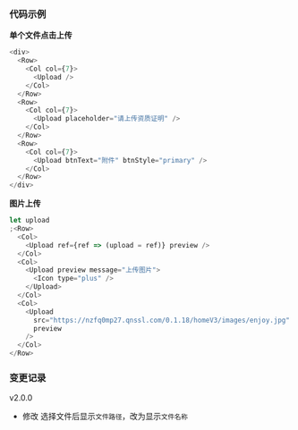### 代码示例

**单个文件点击上传**

```js
<div>
  <Row>
    <Col col={7}>
      <Upload />
    </Col>
  </Row>
  <Row>
    <Col col={7}>
      <Upload placeholder="请上传资质证明" />
    </Col>
  </Row>
  <Row>
    <Col col={7}>
      <Upload btnText="附件" btnStyle="primary" />
    </Col>
  </Row>
</div>
```

**图片上传**

```js
let upload
;<Row>
  <Col>
    <Upload ref={ref => (upload = ref)} preview />
  </Col>
  <Col>
    <Upload preview message="上传图片">
      <Icon type="plus" />
    </Upload>
  </Col>
  <Col>
    <Upload
      src="https://nzfq0mp27.qnssl.com/0.1.18/homeV3/images/enjoy.jpg"
      preview
    />
  </Col>
</Row>
```

### 变更记录

v2.0.0

* 修改 选择文件后显示`文件路径`，改为显示`文件名称`
